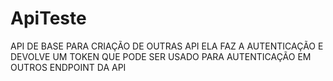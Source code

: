 # ApiTeste

API DE BASE PARA CRIAÇÃO DE OUTRAS API
ELA FAZ A AUTENTICAÇÃO E DEVOLVE UM TOKEN QUE PODE SER USADO PARA AUTENTICAÇÃO EM OUTROS ENDPOINT DA API
